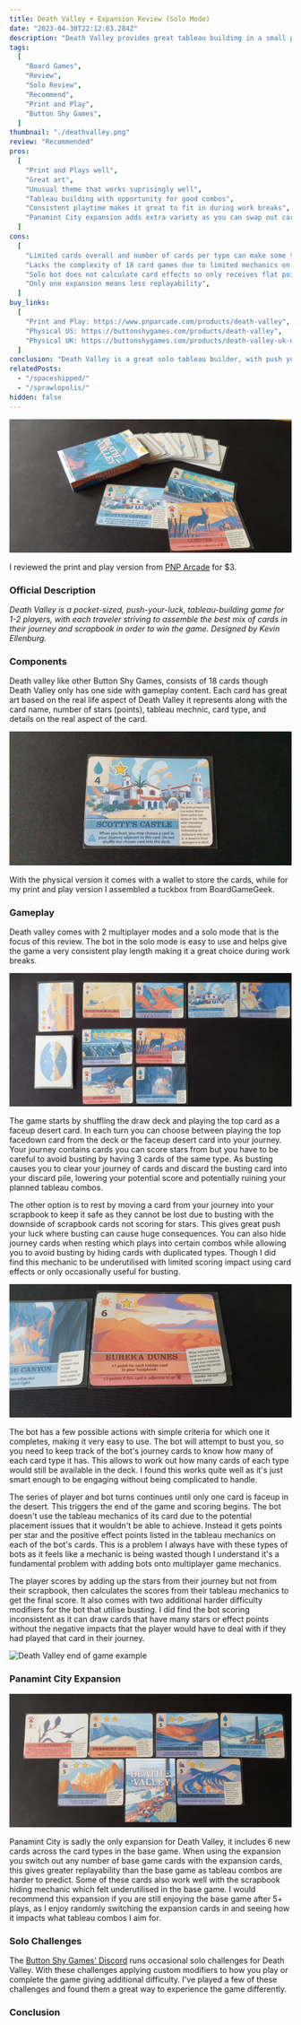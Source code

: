 ```yaml
---
title: Death Valley + Expansion Review (Solo Mode)
date: "2023-04-30T22:12:03.284Z"
description: "Death Valley provides great tableau building in a small package but has limited replayability."
tags:
  [
    "Board Games",
    "Review",
    "Solo Review",
    "Recommend",
    "Print and Play",
    "Button Shy Games",
  ]
thumbnail: "./deathvalley.png"
review: "Recommended"
pros:
  [
    "Print and Plays well",
    "Great art",
    "Unusual theme that works suprisingly well",
    "Tableau building with opportunity for good combos",
    "Consistent playtime makes it great to fit in during work breaks",
    "Panamint City expansion adds extra variety as you can swap out cards from the base game",
  ]
cons:
  [
    "Limited cards overall and number of cards per type can make some tableau combinations rare or difficult to aim for",
    "Lacks the complexity of 18 card games due to limited mechanics on each card",
    "Solo bot does not calculate card effects so only receives flat points from them",
    "Only one expansion means less replayability",
  ]
buy_links:
  [
    "Print and Play: https://www.pnparcade.com/products/death-valley",
    "Physical US: https://buttonshygames.com/products/death-valley",
    "Physical UK: https://buttonshygames.com/products/death-valley-uk-only",
  ]
conclusion: "Death Valley is a great solo tableau builder, with push your luck that gives tension when drawing facedown from the deck. Pulling off combos feels satisying though the limited number of cards and mechanics impacts the replayability and possible options."
relatedPosts:
  - "/spaceshipped/"
  - "/sprawlopolis/"
hidden: false
---
```


![Death Valley tuckbox and cards](./death_intro.jpg)

I reviewed the print and play version from [PNP Arcade](https://www.pnparcade.com/products/death-valley) for $3.

### Official Description

_Death Valley is a pocket-sized, push-your-luck, tableau-building game for 1-2 players, with each traveler striving to assemble the best mix of cards in their journey and scrapbook in order to win the game. Designed by Kevin Ellenburg._

### Components

Death valley like other Button Shy Games, consists of 18 cards though Death Valley only has one side with gameplay content. Each card has great art based on the real life aspect of Death Valley it represents along with the card name, number of stars (points), tableau mechnic, card type, and details on the real aspect of the card.

![Death Valley card example](./death_card.jpg)

With the physical version it comes with a wallet to store the cards, while for my print and play version I assembled a tuckbox from BoardGameGeek.

### Gameplay

Death valley comes with 2 multiplayer modes and a solo mode that is the focus of this review. The bot in the solo mode is easy to use and helps give the game a very consistent play length making it a great choice during work breaks.

![Death Valley middle way during a match against the solo bot](./death_mid.jpg)

The game starts by shuffling the draw deck and playing the top card as a faceup desert card. In each turn you can choose between playing the top facedown card from the deck or the faceup desert card into your journey. Your journey contains cards you can score stars from but you have to be careful to avoid busting by having 3 cards of the same type. As busting causes you to clear your journey of cards and discard the busting card into your discard pile, lowering your potential score and potentially ruining your planned tableau combos.

The other option is to rest by moving a card from your journey into your scrapbook to keep it safe as they cannot be lost due to busting with the downside of scrapbook cards not scoring for stars. This gives great push your luck where busting can cause huge consequences. You can also hide journey cards when resting which plays into certain combos while allowing you to avoid busting by hiding cards with duplicated types. Though I did find this mechanic to be underutilised with limited scoring impact using card effects or only occasionally useful for busting.

![Death Valley hidden card example](./death_hidden.jpg)

The bot has a few possible actions with simple criteria for which one it completes, making it very easy to use. The bot will attempt to bust you, so you need to keep track of the bot's journey cards to know how many of each card type it has. This allows to work out how many cards of each type would still be available in the deck. I found this works quite well as it's just smart enough to be engaging without being complicated to handle.

The series of player and bot turns continues until only one card is faceup in the desert. This triggers the end of the game and scoring begins. The bot doesn't use the tableau mechanics of its card due to the potential placement issues that it wouldn't be able to achieve. Instead it gets points per star and the positive effect points listed in the tableau mechanics on each of the bot's cards. This is a problem I always have with these types of bots as it feels like a mechanic is being wasted though I understand it's a fundamental problem with adding bots onto multiplayer game mechanics.

The player scores by adding up the stars from their journey but not from their scrapbook, then calculates the scores from their tableau mechanics to get the final score. It also comes with two additional harder difficulty modifiers for the bot that utilise busting. I did find the bot scoring inconsistent as it can draw cards that have many stars or effect points without the negative impacts that the player would have to deal with if they had played that card in their journey.

![Death Valley end of game example](./death_end.jpg)

### Panamint City Expansion

![Death Valley expansion cards](./death_exp.jpg)

Panamint City is sadly the only expansion for Death Valley, it includes 6 new cards across the card types in the base game. When using the expansion you switch out any number of base game cards with the expansion cards, this gives greater replayability than the base game as tableau combos are harder to predict. Some of these cards also work well with the scrapbook hiding mechanic which felt underutilised in the base game. I would recommend this expansion if you are still enjoying the base game after 5+ plays, as I enjoy randomly switching the expansion cards in and seeing how it impacts what tableau combos I aim for.

### Solo Challenges

The [Button Shy Games' Discord](https://discord.com/invite/aUBMvnu) runs occasional solo challenges for Death Valley. With these challenges applying custom modifiers to how you play or complete the game giving additional difficulty. I've played a few of these challenges and found them a great way to experience the game differently.

### Conclusion
